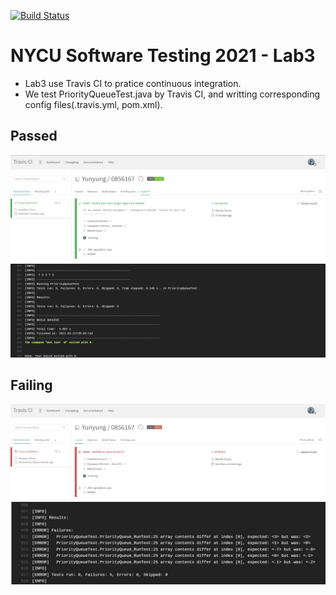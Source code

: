 [![Build Status](https://travis-ci.com/Yunyung/0856167.svg?branch=main)](https://travis-ci.com/Yunyung/0856167)

# NYCU Software Testing 2021 - Lab3 
- Lab3 use Travis CI to pratice continuous integration.
- We test PriorityQueueTest.java by Travis CI, and writting corresponding config files(.travis.yml, pom.xml).

## Passed
![image](img/Success1.jpg)
![image](img/Success2.jpg)

## Failing
![image](img/failing.jpg)
![image](img/failing2.jpg)
